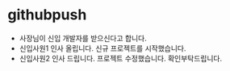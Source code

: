 # githubpush
* 사장님이 신입 개발자를 받으신다고 합니다.
* 신입사원1 인사 올립니다. 신규 프로젝트를 시작했습니다.
* 신입사원2 인사 드립니다. 프로젝트 수정했습니다. 확인부탁드립니다.